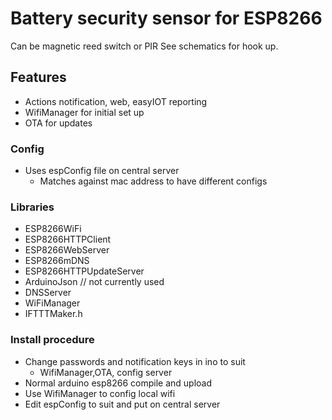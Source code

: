 # Battery security sensor for ESP8266

Can be magnetic reed switch or PIR 
See schematics for hook up.

## Features
- Actions notification, web, easyIOT reporting
- WifiManager for initial set up
- OTA for updates

### Config
- Uses espConfig file on central server
	- Matches against mac address to have different configs
	
### Libraries
- ESP8266WiFi
- ESP8266HTTPClient
- ESP8266WebServer
- ESP8266mDNS
- ESP8266HTTPUpdateServer
- ArduinoJson // not currently used
- DNSServer
- WiFiManager
- IFTTTMaker.h

### Install procedure
- Change passwords and notification keys in ino to suit
    - WifiManager,OTA, config server
- Normal arduino esp8266 compile and upload
- Use WifiManager to config local wifi
- Edit espConfig to suit and put on central server
	

